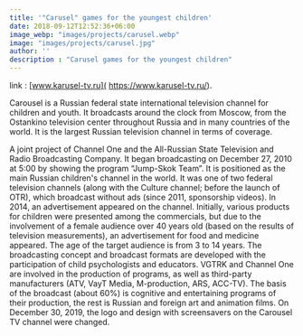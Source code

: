 ```yaml
---
title: '"Carusel" games for the youngest children'
date: 2018-09-12T12:52:36+06:00
image_webp: "images/projects/carusel.webp"
image: "images/projects/carusel.jpg"
author: ''
description : "Carusel games for the youngest children"
---
```

link : [www.karusel-tv.ru]( https://www.karusel-tv.ru/).

Carousel is a Russian federal state international television channel for children and youth. It broadcasts around the clock from Moscow, from the Ostankino television center throughout Russia and in many countries of the world. It is the largest Russian television channel in terms of coverage.

A joint project of Channel One and the All-Russian State Television and Radio Broadcasting Company. It began broadcasting on December 27, 2010 at 5:00 by showing the program “Jump-Skok Team”. It is positioned as the main Russian children's channel in the world. It was one of two federal television channels (along with the Culture channel; before the launch of OTR), which broadcast without ads (since 2011, sponsorship videos). In 2014, an advertisement appeared on the channel. Initially, various products for children were presented among the commercials, but due to the involvement of a female audience over 40 years old (based on the results of television measurements), an advertisement for food and medicine appeared. The age of the target audience is from 3 to 14 years. The broadcasting concept and broadcast formats are developed with the participation of child psychologists and educators. VGTRK and Channel One are involved in the production of programs, as well as third-party manufacturers (ATV, VayT Media, M-production, ARS, ACC-TV). The basis of the broadcast (about 60%) is cognitive and entertaining programs of their production, the rest is Russian and foreign art and animation films. On December 30, 2019, the logo and design with screensavers on the Carousel TV channel were changed.